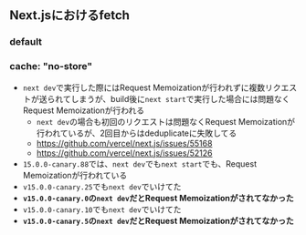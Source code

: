 ## Next.jsにおけるfetch
### default

### cache: "no-store"
- `next dev`で実行した際にはRequest Memoizationが行われずに複数リクエストが送られてしまうが、build後に`next start`で実行した場合には問題なくRequest Memoizationが行われる
  - `next dev`の場合も初回のリクエストは問題なくRequest Memoizationが行われているが、2回目からはdeduplicateに失敗してる
  - https://github.com/vercel/next.js/issues/55168
  - https://github.com/vercel/next.js/issues/52126
- `15.0.0-canary.88`では、`next dev`でも`next start`でも、Request Memoizationが行われている
- `v15.0.0-canary.25`でも`next dev`でいけてた
- **`v15.0.0-canary.0`の`next dev`だとRequest Memoizationがされてなかった**
- `v15.0.0-canary.10`でも`next dev`でいけてた
- **`v15.0.0-canary.5`の`next dev`だとRequest Memoizationがされてなかった**
